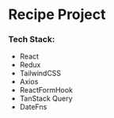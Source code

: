 # Recipe Project

### Tech Stack:
- React
- Redux
- TailwindCSS
- Axios
- ReactFormHook
- TanStack Query
- DateFns

